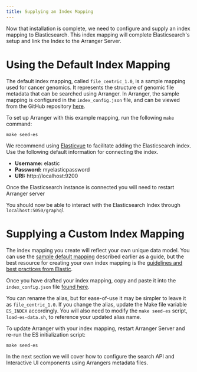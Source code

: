 ```yaml
---
title: Supplying an Index Mapping
---
```


Now that installation is complete, we need to configure and supply an index mapping to Elasticsearch. This index mapping will complete Elasticsearch's setup and link the Index to the Arranger Server.

# Using the Default Index Mapping

The default index mapping, called `file_centric_1.0`, is a sample mapping used for cancer genomics. It represents the structure of genomic file metadata that can be searched using Arranger.  In Arranger, the sample mapping is configured in the `index_config.json` file, and can be viewed from the GitHub repository [here](https://github.com/overture-stack/arranger/blob/2edf185835fa5e9c5db84a9567bce66d03355623/docker/elasticsearch/index_config.json).

To set up Arranger with this example mapping, run the following `make` command:

```shell
make seed-es
```

We recommend using [Elasticvue](https://elasticvue.com/) to facilitate adding the Elasticsearch index. Use the following default information for connecting the index.

- **Username:** elastic
- **Password:** myelasticpassword
- **URI:** http://localhost:9200

<Note title="Restart the Server"> Once the Elasticsearch instance is connected you will need to restart Arranger server</Note>

You should now be able to interact with the Elasticsearch Index through `localhost:5050/graphql`

# Supplying a Custom Index Mapping

The index mapping you create will reflect your own unique data model. You can use the [sample default mapping](https://github.com/overture-stack/arranger/blob/2edf185835fa5e9c5db84a9567bce66d03355623/docker/elasticsearch/index_config.json) described earlier as a guide, but the best resource for creating your own index mapping is the [guidelines and best practices from Elastic](https://www.elastic.co/guide/en/elasticsearch/reference/current/mapping.html).

Once you have drafted your index mapping, copy and paste it into the `index_config.json` file [found here](https://github.com/overture-stack/arranger/blob/develop/docker/elasticsearch/index_config.json).

<Note title="Naming your Index Mapping">You can rename the alias, but for ease-of-use it may be simpler to leave it as `file_centric_1.0`. If you change the alias, update the Make file variable `ES_INDEX` accordingly. You will also need to modify the `make seed-es` script, `load-es-data.sh`, to reference your updated alias name.</Note>

To update Arranger with your index mapping, restart Arranger Server and re-run the ES initialization script: 

```shell
make seed-es
``` 

In the next section we will cover how to configure the search API and Interactive UI components using Arrangers metadata files.